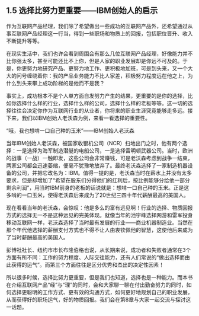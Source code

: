 ## 1.5 选择比努力更重要——IBM创始人的启示

作为互联网产品经理，我们除了希望做出一些成功的互联网产品外，还希望通过从事互联网产品经理这一行当，得到一些职场和物质上的回报，包括职位晋升、收入不断提升等等。

在现实生活中，我们也许会看到周围会有那么几位互联网产品经理，好像能力并不比你强太多，甚至可能还比不上你，但是人家的职业发展却是你远不可及的。于是，你更努力地研究产品、更努力地工作、更积极地加班，可是到头来，又一个大大的问号缠绕着你：我的产品业务能力不比人家差，积极努力程度远在他之上，为什么到头来攀上成功阶梯的是他而不是我？

事实上，成功根本不是个人单方面自发努力产生的结果，更重要的是你的选择，比如你选择什么样的行业，选择什么样的公司，选择什么样的老板等等。这一切的选择往往会决定你作为互联网行业的从业者，你将来的职业生涯究竟能够走多远。接下来，我们以IBM创始人老沃森为例，来看一看选择的重要性。

“哦，我也想啃一口自己种的玉米”——IBM创始人老沃森

当年IBM创始人老沃森，被国家收银机公司（NCR）扫地出门之时，他有两个选择：一是选择为海军制造潜艇的电船公司，一是选择雷明顿武器公司。当时，欧洲的战事（一战）一触即发，这些公司会非常赚钱，可是老沃森考虑到战争一结束，两家公司都会迅速萎缩，便毫不犹豫地放弃了。最终老沃森选择了一家制造机器设备的公司，并把它改名为：IBM。值得一提的是，老沃森当时在薪水上并没有太多要求，但是却增加了“希望在股东们分得他们的红利后，按比例能够分给他一部分剩余利润”，用当时IBM前身的老板的话说就是：想啃一口自己种的玉米。正是这多啃的一口玉米，使得老沃森后来成为了20世纪三四十年代薪酬最高的美国人。

现在看看当年的老沃森，会惊叹：他是多么的富有远见啊！行业的选择、物质回报方式的选择无一不是这种远见的完美体现。就像当年的池宇峰选择网游和雷军投身移动互联网一样，老沃森选择了当时最有发展的行业——商业机器制造业。当然在那个年代他选择的薪酬支付方式也不得不让人由衷钦佩他的智慧，这使他后来成为了当时薪酬最高的美国人。

彭博社社长、纽约市市长布隆伯格也说，从长期来说，成功者和失败者通常在3个方面有所不同：工作的努力程度、人际交往能力，还有人们常说的“做出选择而由此获得的运气”。而第三个方面往往是区分优秀和杰出的决定性因素！

所以很多时候，选择比努力更重要，但是我们也知道，选择也是一种能力。而本书在介绍互联网产品“经”与“理”的同时，会和大家聊一聊在付出勤奋努力的同时，如何选择更聪明的工作方式、更有效的沟通方式，如何更好地规划自己的职业发展，从而获得好的职场运气，好的物质回报。我们会在第8章与大家一起交流与探讨这一话题。
